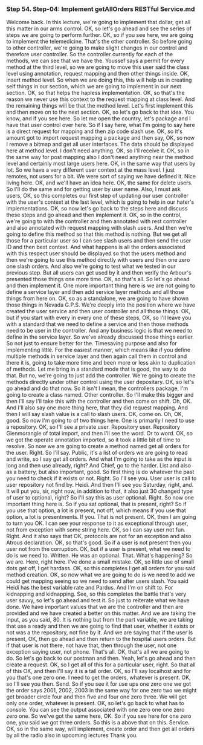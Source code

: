 ### Step 54. Step-04: Implement getAllOrders RESTful Service.md
Welcome back. In this lecture, we're going to implement that dollar, get all this matter in our arms control. OK, so let's go ahead and see the series of steps we are going to perform further. OK, so if you see here, we are going to implement the telemedicine. That's the other controller. So before going to other controller, we're going to make slight changes in our control and therefore user controller. So the controller currently for each of the methods, we can see that we have the. Youssef says a permit for every method at the third level, so we are going to move this user said the class level using annotation, request mapping and then other things inside. OK, insert method level. So when we are doing this, this will help us in creating self things in our section, which we are going to implement in our next section. OK, so that helps the hapless implementation. OK, so that's the reason we never use this context to the request mapping at class level. And the remaining things will be that the method level. Let's first implement this and then move on to the next section. OK, so let's go back to that idea. You know, and if you see here. So let me open the country, let's package and I have that user control over here. So if I say here, what I'm going to say here is a direct request for mapping and then zip code slash use. OK, so it's amount got to import request mapping a package and then say, OK, so now I remove a bitmap and get all user interfaces. The data should be displayed here at method level. I don't need anything. OK, so I'll receive it. OK, so in the same way for post mapping also I don't need anything near the method level and certainly most large users here. OK, in the same way that users by Iot. So we have a very different user context at the mass level. I just remotes, not users for a bit. We were sort of saying we have defined it. Nice living here. OK, and we'll have an idea here. OK, the same for delete users. So I'll do the same and for getting user by user name. Also, I must ask users, OK, so this completes our first step of updating our user controller with the user's context at the last level, which is going to help in our hater's implementations. OK, so now let's go back to the steps here and discuss these steps and go ahead and then implement it. OK, so in the control, we're going to with the controller and then annotated with rest controller and also annotated with request mapping with slash users. And then we're going to define this method so that this method is nothing. But we get all those for a particular user so I can see slash users and then send the user ID and then best context. And what happens is all the orders associated with this respect user should be displayed so that the users method and then we're going to use this method directly with users and then one zero one slash orders. And also we're going to test what we tested in our previous step. But all users can get used by it and then verify the Arbour's presented those things one more time. OK, so that's all. So let's go ahead and then implement it. One more important thing here is we are not going to define a service layer and then add service layer methods and all those things from here on. OK, so as a standalone, we are going to have shown those things in Nevada G.P.S. We're deeply into the position where we have created the user service and then user controller and all those things. OK, but if you start with every in every one of these steps, OK, so I'll leave you with a standard that we need to define a service and then those methods need to be user in the controller. And any business logic is that we need to define in the service layer. So we've already discussed those things earlier. So not just to ensure better for the. Timesaving purpose and also for implementing little. For the easiest manner, which means like if you define multiple methods in service layer and then again call them in control and there it is, going to take more time and been more or less akin to duplication of methods. Let me bring in a standard mode that is good, the way to do that. But no, we're going to just add the controller. We're going to create the methods directly under other control using the user depositary. OK, so let's go ahead and do that now. So it isn't I mean, the controllers package, I'm going to create a class named. Other controller. So I'll make this bigger and then I'll say I'll take this with the controller and then come on shift. Oh, OK. And I'll also say one more thing here, that they did request mapping. And then I will say slash value is a call to slash users. OK, come on. Oh, OK, good. So now I'm going to of two things here. One is primarily I need to use a repository. OK, so I'll see a private user. Repository user. Repository Glenmorangie of total import, and then I'll see the word. Or to word. OK, so we got the operate annotation imported, so it took a little bit of time to resolve. So now we are going to create a method named get all orders for the user. Right. So I'll say. Public, it's a list of orders we are going to read and write, so I say get all orders. And what I'm going to take as the input is long and then use already, right? And Chief, go to the harder. List and also as a battery, but also important, good. So first thing is do whatever the past you need to check if it exists or not. Right. So I'll see you. User user is call to user repository not find by. Heidi. And then I'll see you Saturday, right, and. It will put you, sir, right now, in addition to that, it also just 30 changed type of user to optional, right? So I'll say this as user optional. Right. So now one important thing here is. So if you sat optional, that is present, right? So if you use that option, a lot is present, not off, which means if you use that option, a lot is presentments. If you. That is not present. OK, then I am going to turn you OK. I can see your response to it as exceptional through user, not from exception with some string here. OK, so I can say user not fun. Right. And it also says that OK, protocols are not for an exception and also Atrous declaration. OK, so that's good. So if a user is not present then you user not from the corruption. OK, but if a user is present, what we need to do is we need to. Written. He was an optional. That. What's happening? So we are. Here, right here. I've done a small mistake. OK, so little use of small dots get off, I get hardass. OK, so this completes I get all orders for you said method creation. OK, so now what we are going to do is we need to add we could get mapping seeing so we need to send after users slash. You said Heidi has the best variable rate and Pardus. And I'm on shift to. For kidnapping and kidnapping. See, so this completes the battle that's very user savvy, so let's go ahead and test it. So just to reiterate what we have done. We have important values that we are the controller and then are provided and we have created a better on this matter. And we are taking the input, as you said, 80. It is nothing but from the part variable, we are taking that use a ready and then we are going to find that user, whether it exists or not was a the repository, not fine by it. And we are saying that if the user is present, OK, then go ahead and then return to the hospital users orders. But if that user is not there, not have that, then through the user, not one exception saying user, not phone. That's all. OK, that's all we are going to do. So let's go back to our postman and then. Yeah, let's go ahead and then create a request. OK, so I get all of this for a particular user, right. So that all of this OK, and then I'll say it is a tall order. OK, so I'll say localhost and for you that's one zero one. I need to get the orders, whatever is present. OK, so I'll see you then. Send. So if you see it for use ups one zero one we got the order says 2001, 2002, 2003 in the same way for one zero two we might get broader circle four and then five and four one zero three. We will get only one order, whatever is present. OK, so let's go back to what has to console. You can see the output associated with one zero one one zero zero one. So we've got the same here, OK. So if you see here for one zero one, you said we got three orders. So this is a above that on this. Service. OK, so in the same way, will implement, create order and then get all orders by all the radio also in upcoming lectures Thank you. 

